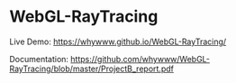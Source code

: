 # WebGL-RayTracing

Live Demo: https://whywww.github.io/WebGL-RayTracing/

Documentation: https://github.com/whywww/WebGL-RayTracing/blob/master/ProjectB_report.pdf
